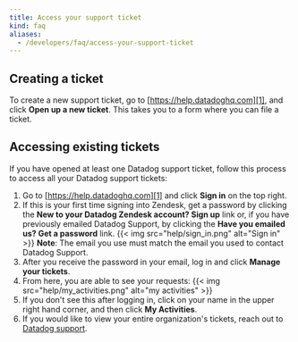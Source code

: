 ```yaml
---
title: Access your support ticket
kind: faq
aliases:
  - /developers/faq/access-your-support-ticket
---
```


## Creating a ticket

To create a new support ticket, go to [https://help.datadoghq.com][1], and click **Open up a new ticket**. This takes you to a form where you can file a ticket.

## Accessing existing tickets

If you have opened at least one Datadog support ticket, follow this process to access all your Datadog support tickets:

1. Go to [https://help.datadoghq.com][1] and click **Sign in** on the top right. 
2. If this is your first time signing into Zendesk, get a password by clicking the **New to your Datadog Zendesk account? Sign up** link or, if you have previously emailed Datadog Support, by clicking the **Have you emailed us? Get a password** link.
  {{< img src="help/sign_in.png" alt="Sign in"  >}}
  **Note**: The email you use must match the email you used to contact Datadog Support.
3. After you receive the password in your email, log in and click **Manage your tickets**.
4. From here, you are able to see your requests:
  {{< img src="help/my_activities.png" alt="my activities"  >}}
5. If you don't see this after logging in, click on your name in the upper right hand corner, and then click **My Activities**.
6. If you would like to view your entire organization's tickets, reach out to [Datadog support][1].

[1]: https://help.datadoghq.com
